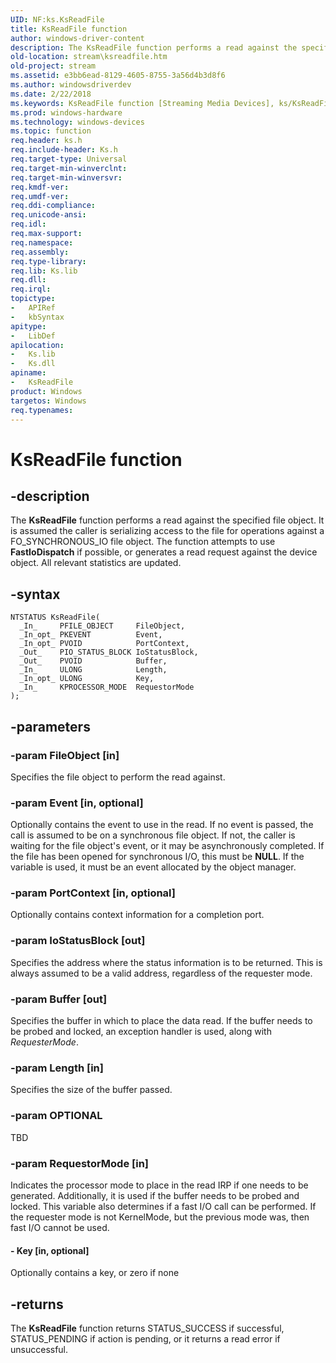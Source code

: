 ```yaml
---
UID: NF:ks.KsReadFile
title: KsReadFile function
author: windows-driver-content
description: The KsReadFile function performs a read against the specified file object.
old-location: stream\ksreadfile.htm
old-project: stream
ms.assetid: e3bb6ead-8129-4605-8755-3a56d4b3d8f6
ms.author: windowsdriverdev
ms.date: 2/22/2018
ms.keywords: KsReadFile function [Streaming Media Devices], ks/KsReadFile, KsReadFile, ksfunc_9264bdad-2acc-46fe-9ca3-d006bf6c3e23.xml, stream.ksreadfile
ms.prod: windows-hardware
ms.technology: windows-devices
ms.topic: function
req.header: ks.h
req.include-header: Ks.h
req.target-type: Universal
req.target-min-winverclnt: 
req.target-min-winversvr: 
req.kmdf-ver: 
req.umdf-ver: 
req.ddi-compliance: 
req.unicode-ansi: 
req.idl: 
req.max-support: 
req.namespace: 
req.assembly: 
req.type-library: 
req.lib: Ks.lib
req.dll: 
req.irql: 
topictype:
-	APIRef
-	kbSyntax
apitype:
-	LibDef
apilocation:
-	Ks.lib
-	Ks.dll
apiname:
-	KsReadFile
product: Windows
targetos: Windows
req.typenames: 
---
```


# KsReadFile function


## -description


The <b>KsReadFile</b> function performs a read against the specified file object. It is assumed the caller is serializing access to the file for operations against a FO_SYNCHRONOUS_IO file object. The function attempts to use <b>FastIoDispatch</b> if possible, or generates a read request against the device object. All relevant statistics are updated.


## -syntax


````
NTSTATUS KsReadFile(
  _In_     PFILE_OBJECT     FileObject,
  _In_opt_ PKEVENT          Event,
  _In_opt_ PVOID            PortContext,
  _Out_    PIO_STATUS_BLOCK IoStatusBlock,
  _Out_    PVOID            Buffer,
  _In_     ULONG            Length,
  _In_opt_ ULONG            Key,
  _In_     KPROCESSOR_MODE  RequestorMode
);
````


## -parameters




### -param FileObject [in]

Specifies the file object to perform the read against.


### -param Event [in, optional]

Optionally contains the event to use in the read. If no event is passed, the call is assumed to be on a synchronous file object. If not, the caller is waiting for the file object's event, or it may be asynchronously completed. If the file has been opened for synchronous I/O, this must be <b>NULL</b>. If the variable is used, it must be an event allocated by the object manager.


### -param PortContext [in, optional]

Optionally contains context information for a completion port.


### -param IoStatusBlock [out]

Specifies the address where the status information is to be returned. This is always assumed to be a valid address, regardless of the requester mode.


### -param Buffer [out]

Specifies the buffer in which to place the data read. If the buffer needs to be probed and locked, an exception handler is used, along with <i>RequesterMode</i>.


### -param Length [in]

Specifies the size of the buffer passed.


### -param OPTIONAL

TBD


### -param RequestorMode [in]

Indicates the processor mode to place in the read IRP if one needs to be generated. Additionally, it is used if the buffer needs to be probed and locked. This variable also determines if a fast I/O call can be performed. If the requester mode is not KernelMode, but the previous mode was, then fast I/O cannot be used.


#### - Key [in, optional]

Optionally contains a key, or zero if none


## -returns



The <b>KsReadFile</b> function returns STATUS_SUCCESS if successful, STATUS_PENDING if action is pending, or it returns a read error if unsuccessful.



